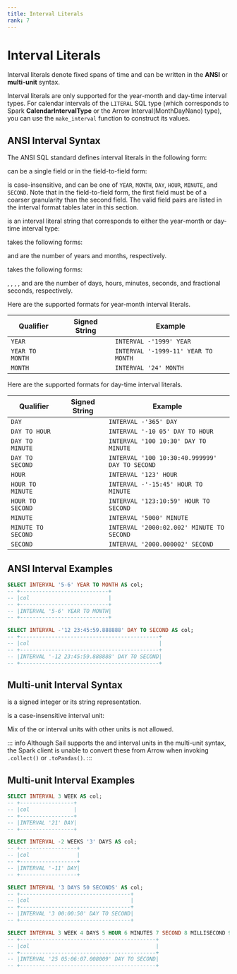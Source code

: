 ```yaml
---
title: Interval Literals
rank: 7
---
```


# Interval Literals

Interval literals denote fixed spans of time and can be written in the **ANSI** or **multi-unit** syntax.

Interval literals are only supported for the year-month and day-time interval types.
For calendar intervals of the `LITERAL` SQL type (which corresponds to Spark **CalendarIntervalType** or the Arrow Interval(MonthDayNano) type), you can use the `make_interval` function to construct its values.

## ANSI Interval Syntax

The ANSI SQL standard defines interval literals in the following form:

<SyntaxBlock>
  <SyntaxText
    raw="'INTERVAL '['+'|'-']<interval-string>' '<interval-qualifier>"
  />
</SyntaxBlock>

<code><SyntaxText raw="<interval-qualifier>" /></code> can be a single field
or in the field-to-field form:

<SyntaxBlock>
  <SyntaxText raw="<field>" />
  <SyntaxText raw="<field>' TO '<field>" />
</SyntaxBlock>

<code><SyntaxText raw="<field>" /></code> is case-insensitive, and can be one
of `YEAR`, `MONTH`, `DAY`, `HOUR`, `MINUTE`, and `SECOND`. Note that in the
field-to-field form, the first field must be of a coarser granularity than the
second field. The valid field pairs are listed in the interval format tables
later in this section.

<code><SyntaxText raw="<interval-string>" /></code> is an interval literal
string that corresponds to either the year-month or day-time interval type:

<SyntaxBlock>
  <SyntaxText
    raw="''''['+'|'-'](<year-month-literal>|<day-time-literal>)''''"
  />
</SyntaxBlock>

<code><SyntaxText raw="<year-month-literal>" /></code> takes the following
forms:

<SyntaxBlock>
  <SyntaxText raw="<y>['-'<m>]" />
  <SyntaxText raw="<m>" />
</SyntaxBlock>

<code><SyntaxText raw="<y>" /></code> and
<code><SyntaxText raw="<m>" /></code> are the number of years and months,
respectively.

<code><SyntaxText raw="<day-time-literal>" /></code> takes the following
forms:

<SyntaxBlock>
  <SyntaxText raw="<d>[' '<H>[':'<M>[':'<S>['.'<f>]]]]" />
  <SyntaxText raw="<H>[':'<M>[':'<S>['.'<f>]]]" />
  <SyntaxText raw="<M>[':'<S>['.'<f>]]" />
  <SyntaxText raw="<S>['.'<f>]" />
</SyntaxBlock>

<code><SyntaxText raw="<d>" /></code>, <code><SyntaxText raw="<H>" /></code>,
<code><SyntaxText raw="<M>" /></code>, <code><SyntaxText raw="<S>" /></code>,
and <code><SyntaxText raw="<f>" /></code> are the number of days, hours,
minutes, seconds, and fractional seconds, respectively.

Here are the supported formats for year-month interval literals.

<table tabindex="0">
  <thead>
    <tr>
      <th>Qualifier</th>
      <th>Signed String</th>
      <th>Example</th>
    </tr>
  </thead>
  <tbody>
    <tr>
      <td><code>YEAR</code></td>
      <td>
        <code><SyntaxText raw="['+'|'-']''''['+'|'-']<y>''''" /></code>
      </td>
      <td><code>INTERVAL -'1999' YEAR</code></td>
    </tr>
    <tr>
      <td><code>YEAR TO MONTH</code></td>
      <td>
        <code><SyntaxText raw="['+'|'-']''''['+'|'-']<y>'-'<m>''''" /></code>
      </td>
      <td><code>INTERVAL '-1999-11' YEAR TO MONTH</code></td>
    </tr>
    <tr>
      <td><code>MONTH</code></td>
      <td>
        <code><SyntaxText raw="['+'|'-']''''['+'|'-']<m>''''" /></code>
      </td>
      <td><code>INTERVAL '24' MONTH</code></td>
    </tr>
  </tbody>
</table>

Here are the supported formats for day-time interval literals.

<table tabindex="0">
  <thead>
    <tr>
      <th>Qualifier</th>
      <th>Signed String</th>
      <th>Example</th>
    </tr>
  </thead>
  <tbody>
    <tr>
      <td><code>DAY</code></td>
      <td>
        <code><SyntaxText raw="['+'|'-']''''['+'|'-']<d>''''" /></code>
      </td>
      <td><code>INTERVAL -'365' DAY</code></td>
    </tr>
    <tr>
      <td><code>DAY TO HOUR</code></td>
      <td>
        <code><SyntaxText raw="['+'|'-']''''['+'|'-']<d>' '<H>''''" /></code>
      </td>
      <td><code>INTERVAL '-10 05' DAY TO HOUR</code></td>
    </tr>
    <tr>
      <td><code>DAY TO MINUTE</code></td>
      <td>
        <code
          ><SyntaxText raw="['+'|'-']''''['+'|'-']<d>' '<H>':'<M>''''"
        /></code>
      </td>
      <td><code>INTERVAL '100 10:30' DAY TO MINUTE</code></td>
    </tr>
    <tr>
      <td><code>DAY TO SECOND</code></td>
      <td>
        <code
          ><SyntaxText
            raw="['+'|'-']''''['+'|'-']<d>' '<H>':'<M>':'<S>['.'<f>]''''"
        /></code>
      </td>
      <td><code>INTERVAL '100 10:30:40.999999' DAY TO SECOND</code></td>
    </tr>
    <tr>
      <td><code>HOUR</code></td>
      <td>
        <code><SyntaxText raw="['+'|'-']''''['+'|'-']<H>''''" /></code>
      </td>
      <td><code>INTERVAL '123' HOUR</code></td>
    </tr>
    <tr>
      <td><code>HOUR TO MINUTE</code></td>
      <td>
        <code><SyntaxText raw="['+'|'-']''''['+'|'-']<H>':'<M>''''" /></code>
      </td>
      <td><code>INTERVAL -'-15:45' HOUR TO MINUTE</code></td>
    </tr>
    <tr>
      <td><code>HOUR TO SECOND</code></td>
      <td>
        <code
          ><SyntaxText
            raw="['+'|'-']''''['+'|'-']<H>':'<M>':'<S>['.'<f>]''''"
        /></code>
      </td>
      <td><code>INTERVAL '123:10:59' HOUR TO SECOND</code></td>
    </tr>
    <tr>
      <td><code>MINUTE</code></td>
      <td>
        <code><SyntaxText raw="['+'|'-']''''['+'|'-']<M>''''" /></code>
      </td>
      <td><code>INTERVAL '5000' MINUTE</code></td>
    </tr>
    <tr>
      <td><code>MINUTE TO SECOND</code></td>
      <td>
        <code
          ><SyntaxText raw="['+'|'-']''''['+'|'-']<M>':'<S>['.'<f>]''''"
        /></code>
      </td>
      <td><code>INTERVAL '2000:02.002' MINUTE TO SECOND</code></td>
    </tr>
    <tr>
      <td><code>SECOND</code></td>
      <td>
        <code
          ><SyntaxText raw="['+'|'-']''''['+'|'-']<S>['.'<f>]''''"
        /></code>
      </td>
      <td><code>INTERVAL '2000.000002' SECOND</code></td>
    </tr>
  </tbody>
</table>

## ANSI Interval Examples

```sql
SELECT INTERVAL '5-6' YEAR TO MONTH AS col;
-- +----------------------------+
-- |col                         |
-- +----------------------------+
-- |INTERVAL '5-6' YEAR TO MONTH|
-- +----------------------------+

SELECT INTERVAL -'12 23:45:59.888888' DAY TO SECOND AS col;
-- +--------------------------------------------+
-- |col                                         |
-- +--------------------------------------------+
-- |INTERVAL '-12 23:45:59.888888' DAY TO SECOND|
-- +--------------------------------------------+
```

## Multi-unit Interval Syntax

<SyntaxBlock>
  <SyntaxText
    raw="'INTERVAL '<interval-value>' '<interval-unit>(' '<interval-value>' '<interval-unit>)*"
  />
  <SyntaxText
    raw="'INTERVAL '''<interval-value>' '<interval-unit>(' '<interval-value>' '<interval-unit>)*''''"
  />
</SyntaxBlock>

<code><SyntaxText raw="<interval-value>" /></code> is a signed integer or its
string representation.

<SyntaxBlock>
  <SyntaxText raw="['+'|'-']<number>" />
  <SyntaxText raw="''''['+'|'-']<number>''''" />
</SyntaxBlock>

<code><SyntaxText raw="<interval-unit>" /></code> is a case-insensitive
interval unit:

<SyntaxBlock>
  <SyntaxText raw="'YEAR'['S']" />
  <SyntaxText raw="'MONTH'['S']" />
  <SyntaxText raw="'WEEK'['S']" />
  <SyntaxText raw="'DAY'['S']" />
  <SyntaxText raw="'HOUR'['S']" />
  <SyntaxText raw="'MINUTE'['S']" />
  <SyntaxText raw="'SECOND'['S']" />
  <SyntaxText raw="'MILLISECOND'['S']" />
  <SyntaxText raw="'MICROSECOND'['S']" />
</SyntaxBlock>

Mix of the <code><SyntaxText raw="'YEAR'['S']" /></code> or <code><SyntaxText raw="'MONTH'['S']" /></code> interval units with other units is not allowed.

::: info
Although Sail supports the <code><SyntaxText raw="'YEAR'['S']" /></code> and <code><SyntaxText raw="'MONTH'['S']" /></code> interval units in the multi-unit syntax, the Spark client is unable to convert these from Arrow when invoking `.collect()` or `.toPandas()`.
:::

## Multi-unit Interval Examples

```sql
SELECT INTERVAL 3 WEEK AS col;
-- +-----------------+
-- |col              |
-- +-----------------+
-- |INTERVAL '21' DAY|
-- +-----------------+

SELECT INTERVAL -2 WEEKS '3' DAYS AS col;
-- +------------------+
-- |col               |
-- +------------------+
-- |INTERVAL '-11' DAY|
-- +------------------+

SELECT INTERVAL '3 DAYS 50 SECONDS' AS col;
-- +-----------------------------------+
-- |col                                |
-- +-----------------------------------+
-- |INTERVAL '3 00:00:50' DAY TO SECOND|
-- +-----------------------------------+

SELECT INTERVAL 3 WEEK 4 DAYS 5 HOUR 6 MINUTES 7 SECOND 8 MILLISECOND 9 MICROSECONDS AS col;
-- +-------------------------------------------+
-- |col                                        |
-- +-------------------------------------------+
-- |INTERVAL '25 05:06:07.008009' DAY TO SECOND|
-- +-------------------------------------------+
```

<script setup>
import SyntaxBlock from "@theme/components/SyntaxBlock.vue";
import SyntaxText from "@theme/components/SyntaxText.vue";
</script>
